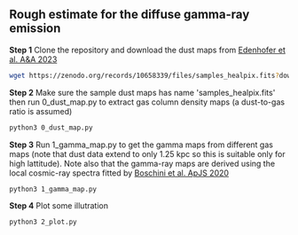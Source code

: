 ## Rough estimate for the diffuse gamma-ray emission

**Step 1** Clone the repository and download the dust maps from [Edenhofer et al. A&A 2023](https://zenodo.org/records/10658339)
```sh
wget https://zenodo.org/records/10658339/files/samples_healpix.fits?download=1
```

**Step 2** Make sure the sample dust maps has name 'samples_healpix.fits' then run 0_dust_map.py to extract gas column density maps (a dust-to-gas ratio is assumed)
```sh
python3 0_dust_map.py
```

**Step 3** Run 1_gamma_map.py to get the gamma maps from different gas maps (note that dust data extend to only 1.25 kpc so this is suitable only for high lattitude). Note also that the gamma-ray maps are derived using the local cosmic-ray spectra fitted by [Boschini et al. ApJS 2020](https://ui.adsabs.harvard.edu/abs/2020ApJS..250...27B/abstract)
```sh
python3 1_gamma_map.py
```

**Step 4** Plot some illutration
```sh
python3 2_plot.py
```
